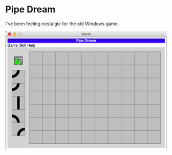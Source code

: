 # Pipe Dream

I've been feeling nostalgic for the old Windows game.

![Pipe Dream Welcome Screen](./pd-screenshot.png)
